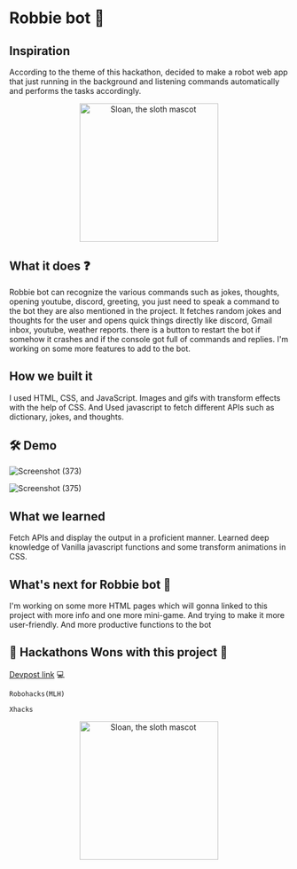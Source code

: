 # Robbie bot 🤖

## Inspiration
According to the theme of this hackathon, decided to make a robot web app that just running in the background and listening commands automatically and performs the tasks accordingly.

<p align="center">
  <img alt="Sloan, the sloth mascot" width="250px" src="https://user-images.githubusercontent.com/68494604/128660445-eac307db-718e-453b-81c7-30247c5dcac6.gif">
   <br>
</p>

## What it does ❓
Robbie bot can recognize the various commands such as jokes, thoughts, opening youtube, discord, greeting,  you just need to speak a command to the bot they are also mentioned in the project. It fetches random jokes and thoughts for the user and opens quick things directly like discord, Gmail inbox, youtube, weather reports. there is a button to restart the bot if somehow it crashes and if the console got full of commands and replies. I'm working on some more features to add to the bot.

## How we built it
I used HTML, CSS, and JavaScript. Images and gifs with transform effects with the help of CSS. And Used javascript to fetch different APIs such as dictionary, jokes, and thoughts.

## 🛠️ Demo 

![Screenshot (373)](https://user-images.githubusercontent.com/68494604/128628331-c69a8718-f205-422e-8d3e-2a2e2401cd82.png)

![Screenshot (375)](https://user-images.githubusercontent.com/68494604/128628332-933400bf-5bec-4d87-9637-b956d8a58d2d.png)


## What we learned
Fetch APIs and display the output in a proficient manner. Learned deep knowledge of Vanilla javascript functions and some transform animations in CSS.

## What's next for Robbie bot 🤖
I'm working on some more HTML pages which will gonna linked to this project with more info and one more mini-game. And trying to make it more user-friendly. And more productive functions to the bot

## 🎉 Hackathons Wons with this project 🎉 

[Devpost link](https://devpost.com/software/robbie-bot) 💻
```
Robohacks(MLH)
```

```
Xhacks
```



<p align="center">
  <img alt="Sloan, the sloth mascot" width="250px" src="https://user-images.githubusercontent.com/68494604/120436157-39627380-c39c-11eb-89cf-58089fb1032d.gif">
   <br>
</p>
